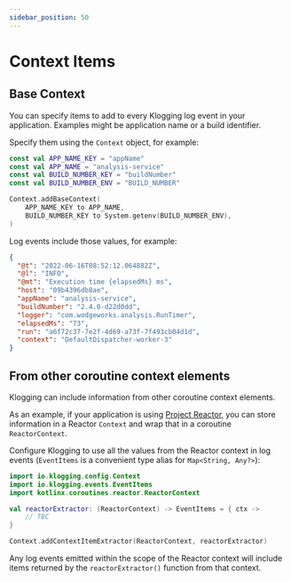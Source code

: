 ```yaml
---
sidebar_position: 50
---
```


# Context Items

## Base Context

You can specify items to add to every Klogging log event in your application.
Examples might be application name or a build identifier.

Specify them using the `Context` object, for example:

```kotlin
const val APP_NAME_KEY = "appName"
const val APP_NAME = "analysis-service"
const val BUILD_NUMBER_KEY = "buildNumber"
const val BUILD_NUMBER_ENV = "BUILD_NUMBER"

Context.addBaseContext(
    APP_NAME_KEY to APP_NAME,
    BUILD_NUMBER_KEY to System.getenv(BUILD_NUMBER_ENV),
)
```

Log events include those values, for example:

```json
{
  "@t": "2022-06-16T08:52:12.064882Z",
  "@l": "INFO",
  "@mt": "Execution time {elapsedMs} ms",
  "host": "09b4396db8ae",
  "appName": "analysis-service",
  "buildNumber": "2.4.0-d22d0dd",
  "logger": "com.wodgeworks.analysis.RunTimer",
  "elapsedMs": "73",
  "run": "a6f72c37-7e2f-4d69-a73f-7f493cb04d1d",
  "context": "DefaultDispatcher-worker-3"
}
```

## From other coroutine context elements

Klogging can include information from other coroutine context elements.

As an example, if your application is using [Project Reactor](https://projectreactor.io/), you can
store information in a Reactor `Context` and wrap that in a coroutine `ReactorContext`.

Configure Klogging to use all the values from the Reactor context in log events (`EventItems` is a
convenient type alias for `Map<String, Any?>`):

```kotlin
import io.klogging.config.Context
import io.klogging.events.EventItems
import kotlinx.coroutines.reactor.ReactorContext

val reactorExtractor: (ReactorContext) -> EventItems = { ctx ->
    // TBC
}

Context.addContextItemExtractor(ReactorContext, reactorExtractor)
```

Any log events emitted within the scope of the Reactor context will include items returned by the
`reactorExtractor()` function from that context.
